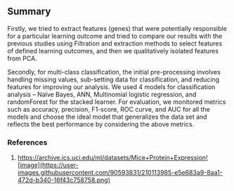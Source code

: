 ## Summary

Firstly, we tried to extract features (genes) that were potentially responsible for a particular learning outcome and tried to compare our results with the previous studies using Filtration and extraction methods to select features of defined learning outcomes, and then we qualitatively isolated features from PCA.

Secondly, for multi-class classification, the initial pre-processing involves handling missing values, sub-setting data for classification, and reducing features for improving our analysis. We used 4 models for classification analysis – Naïve Bayes, ANN, Multinomial logistic regression, and randomForest for the stacked learner. For evaluation, we monitored metrics such as accuracy, precision, F1-score, ROC curve, and AUC for all the models and choose the ideal model that generalizes the data set and reflects the best performance by considering the above metrics.


### References
1. https://archive.ics.uci.edu/ml/datasets/Mice+Protein+Expression![image](https://user-images.githubusercontent.com/90593831/210113985-e5e683a9-8aa1-472d-b340-16f43c758758.png)


